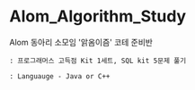 # Alom_Algorithm_Study
Alom 동아리 소모임 '앍옴이즘' 코테 준비반

    : 프로그래머스 고득점 Kit 1세트, SQL kit 5문제 풀기
    
    : Languauge - Java or C++

